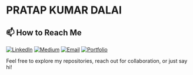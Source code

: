 # PRATAP KUMAR DALAI
## 📫 How to Reach Me 
  [![LinkedIn](https://img.shields.io/badge/-LinkedIn-0077B5?style=flat&logo=linkedin&logoColor=white)](https://www.linkedin.com/in/dpratapx) 
  [![Medium](https://img.shields.io/badge/-Medium-00AB6C?style=flat&logo=medium&logoColor=white)](https://medium.com/@dpratap.360) 
  [![Email](https://img.shields.io/badge/-Email-D14836?style=flat&logo=gmail&logoColor=white)](mailto:Dpratap@yathisolutions.com) 
  [![Portfolio](https://img.shields.io/badge/-Portfolio-4EAA25?style=flat&logo=vercel&logoColor=white)](https://pratap-protfolio.vercel.app/)


Feel free to explore my repositories, reach out for collaboration, or just say hi!
